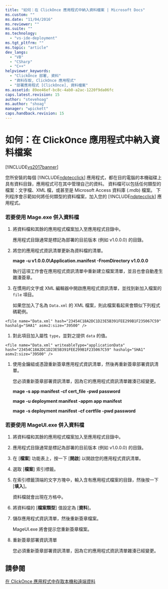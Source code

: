 ```yaml
---
title: "如何：在 ClickOnce 應用程式中納入資料檔案 | Microsoft Docs"
ms.custom: ""
ms.date: "11/04/2016"
ms.reviewer: ""
ms.suite: ""
ms.technology: 
  - "vs-ide-deployment"
ms.tgt_pltfrm: ""
ms.topic: "article"
dev_langs: 
  - "VB"
  - "CSharp"
  - "C++"
helpviewer_keywords: 
  - "ClickOnce 部署, 資料"
  - "資料存取, ClickOnce 應用程式"
  - "部署應用程式 [ClickOnce], 資料檔案"
ms.assetid: 89ee46ef-bc8c-4ab0-a2ac-1220f9da06fc
caps.latest.revision: 15
author: "stevehoag"
ms.author: "shoag"
manager: "wpickett"
caps.handback.revision: 15
---
```

# 如何：在 ClickOnce 應用程式中納入資料檔案
[!INCLUDE[vs2017banner](../code-quality/includes/vs2017banner.md)]

您所安裝的每個 [!INCLUDE[ndptecclick](../deployment/includes/ndptecclick_md.md)] 應用程式，都在目的電腦的本機磁碟上具有資料目錄，應用程式可在其中管理自己的資料。  資料檔可以包括任何類型的檔案：文字檔、XML 檔，或甚至是 Microsoft Access 資料庫 \(.mdb\) 檔案。  下列程序會示範如何將任何類型的資料檔案，加入您的 [!INCLUDE[ndptecclick](../deployment/includes/ndptecclick_md.md)] 應用程式。  
  
### 若要使用 Mage.exe 併入資料檔  
  
1.  將資料檔和其餘的應用程式檔案加入至應用程式目錄中。  
  
     應用程式目錄通常是標記為部署的目前版本 \(例如 v1.0.0.0\) 的目錄。  
  
2.  將您的應用程式資訊清單更新為資料檔的清單。  
  
     **mage \-u v1.0.0.0\\Application.manifest \-FromDirectory v1.0.0.0**  
  
     執行這項工作會在應用程式資訊清單中重新建立檔案清單，並且也會自動產生雜湊簽章。  
  
3.  在慣用的文字或 XML 編輯器中開啟應用程式資訊清單，並找到新加入檔案的 `file` 項目。  
  
     如果您加入了名為 `Data.xml` 的 XML 檔案，則此檔案看起來會類似下列程式碼範例。  
  
 `<file name="Data.xml" hash="23454C18A2DC1D23E5B391FEE299B1F235067C59" hashalg="SHA1" asmv2:size="39500" />`  
  
1.  對此項目加入屬性 `type`，並對之提供 `data` 的值。  
  
 `<file name="Data.xml" writeableType="applicationData" hash="23454C18A2DC1D23E5B391FEE299B1F235067C59" hashalg="SHA1" asmv2:size="39500" />`  
  
1.  使用金鑰組或憑證重新簽章應用程式資訊清單，然後再重新簽章部署資訊清單。  
  
     您必須重新簽章部署資訊清單，因為它的應用程式資訊清單雜湊已經變更。  
  
     **mage \-s app manifest \-cf cert\_file \-pwd password**  
  
     **mage \-u deployment manifest \-appm app manifest**  
  
     **mage \-s deployment manifest \-cf certfile \-pwd password**  
  
### 若要使用 MageUI.exe 併入資料檔  
  
1.  將資料檔和其餘的應用程式檔案加入至應用程式目錄中。  
  
2.  應用程式目錄通常是標記為部署的目前版本 \(例如 v1.0.0.0\) 的目錄。  
  
3.  在 \[**檔案**\] 功能表上，按一下 \[**開啟**\] 以開啟您的應用程式資訊清單。  
  
4.  選取 \[**檔案**\] 索引標籤。  
  
5.  在索引標籤頂端的文字方塊中，輸入含有應用程式檔案的目錄，然後按一下 \[**填入**\]。  
  
     資料檔就會出現在方格中。  
  
6.  將資料檔的 \[**檔案類型**\] 值設定為 \[**資料**\]。  
  
7.  儲存應用程式資訊清單，然後重新簽章檔案。  
  
     MageUI.exe 將會提示您重新簽章檔案。  
  
8.  重新簽章部署資訊清單  
  
     您必須重新簽章部署資訊清單，因為它的應用程式資訊清單雜湊已經變更。  
  
## 請參閱  
 [在 ClickOnce 應用程式中存取本機和遠端資料](../deployment/accessing-local-and-remote-data-in-clickonce-applications.md)